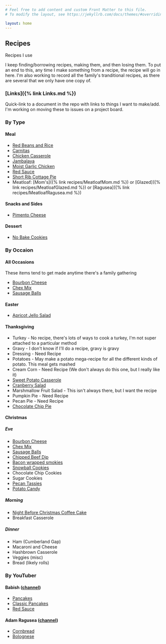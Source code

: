 ```yaml
---
# Feel free to add content and custom Front Matter to this file.
# To modify the layout, see https://jekyllrb.com/docs/themes/#overriding-theme-defaults

layout: home
---
```

## Recipes
Recipes I use

I keep finding/borrowing recipes, making them, and then losing them. To put an end to this, any time I make something from a recipe, the recipe will go in here. I'm also working to record all the family's tranditional recipes, as there are several that we only have one copy of.

### [Links]({% link Links.md %})
Quick-link to a document in the repo with links to things I want to make/add. I'm working on moving these to issues on a project board.

### By Type
#### Meal
* [Red Beans and Rice](RedBeansAndRice.md)
* [Carnitas](Carnitas.md)
* [Chicken Casserole](ChickenCasserole.md)
* [Jambalaya](Jambalaya.md)
* [Moist Garlic Chicken](MoistGarlicChicken.md)
* [Red Sauce](RedSauce.md)
* [Short Rib Cottage Pie](ShortRibCottagePie.md)
* Meatloaf: [Mom's]({% link recipes/MeatloafMom.md %}) or [Glazed]({% link recipes/MeatloafGlazed.md %}) or [Ragusea]({% link recipes/MeatloafRagusea.md %})

#### Snacks and Sides
* [Pimento Cheese](PimentoCheese.md)

#### Dessert
* [No Bake Cookies](NoBakeCookies.md)

### By Occaion
#### All Occasions
These items tend to get made anytime there's a family gathering
* [Bourbon Cheese](BourbonCheese.md)
* [Chex Mix](ChexMix.md)
* [Sausage Balls](SausageBalls.md)

#### Easter
* [Apricot Jello Salad](ApricotJelloSalad.md)

#### Thanksgiving
* Turkey - No recipe, there's lots of ways to cook a turkey, I'm not super attached to a particular method
* Gravy - I don't know if I'll do a recipe, gravy is gravy
* Dressing - Need Recipe
* Potatoes - May make a potato mega-recipe for all the different kinds of potato. This meal gets mashed
* Cream Corn - Need Recipe (We don't always do this one, but I really like it)
* [Sweet Potato Casserole](SweetPotatoCasserole.md)
* [Cranberry Salad](CranberrySalad.md)
* Marshmallow Fruit Salad - This isn't always there, but I want the recipe
* Pumpkin Pie - Need Recipe
* Pecan Pie - Need Recipe
* [Chocolate Chip Pie](ChocolateChipPie.md)

#### Christmas
##### Eve
* [Bourbon Cheese](BourbonCheese.md)
* [Chex Mix](ChexMix.md)
* [Sausage Balls](SausageBalls.md)
* [Chipped Beef Dip](ChippedBeefDip.md)
* [Bacon wrapped smokies](BaconWrappedSmokies.md)
* [Snowball Cookies](Snowballs.md)
* Chocolate Chip Cookies
* Sugar Cookies
* [Pecan Tassies](PecanTassies.md)
* [Potato Candy](PotatoCandy.md)
##### Morning
* [Night Before Christmas Coffee Cake](NightBeforeChristmasCoffeeCake.md)
* Breakfast Casserole
##### Dinner
* Ham (Cumberland Gap)
* Macaroni and Cheese
* Hashbrown Casserole
* Veggies (misc)
* Bread (likely rolls)

### By YouTuber
#### Babish ([channel](https://www.youtube.com/user/bgfilms))
* [Pancakes](pancakes.md)
* [Classic Pancakes](PancakesClassic.md)
* [Red Sauce](RedSauce.md)

#### Adam Ragusea ([channel](https://www.youtube.com/channel/UC9_p50tH3WmMslWRWKnM7dQ))
* [Cornbread](cornbread.md)
* [Bolognese](BologneseSauce.md)